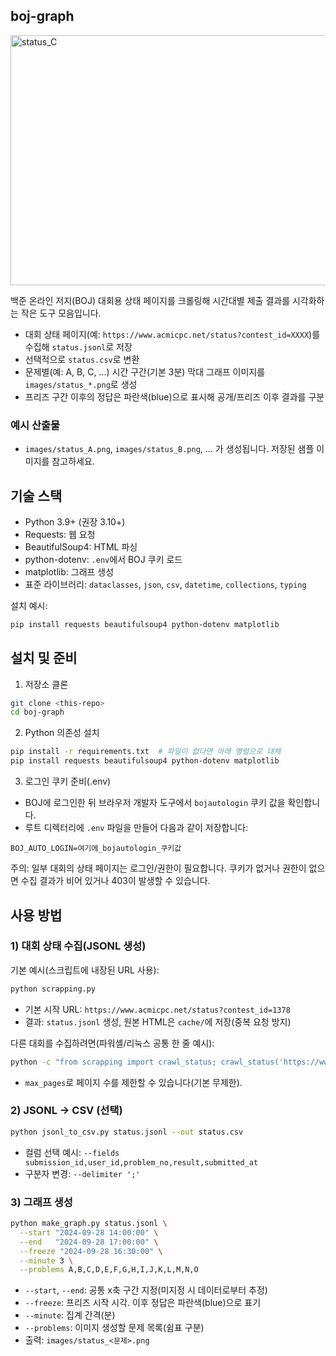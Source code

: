 ## boj-graph

<img width="1500" height="400" alt="status_C" src="https://github.com/user-attachments/assets/28ad9cc1-afb9-461f-891a-43ad8f0e9314" />

백준 온라인 저지(BOJ) 대회용 상태 페이지를 크롤링해 시간대별 제출 결과를 시각화하는 작은 도구 모음입니다.

- 대회 상태 페이지(예: `https://www.acmicpc.net/status?contest_id=XXXX`)를 수집해 `status.jsonl`로 저장
- 선택적으로 `status.csv`로 변환
- 문제별(예: A, B, C, ...) 시간 구간(기본 3분) 막대 그래프 이미지를 `images/status_*.png`로 생성
- 프리즈 구간 이후의 정답은 파란색(blue)으로 표시해 공개/프리즈 이후 결과를 구분

### 예시 산출물
- `images/status_A.png`, `images/status_B.png`, ... 가 생성됩니다. 저장된 샘플 이미지를 참고하세요.


## 기술 스택
- Python 3.9+ (권장 3.10+)
- Requests: 웹 요청
- BeautifulSoup4: HTML 파싱
- python-dotenv: `.env`에서 BOJ 쿠키 로드
- matplotlib: 그래프 생성
- 표준 라이브러리: `dataclasses`, `json`, `csv`, `datetime`, `collections`, `typing`

설치 예시:
```bash
pip install requests beautifulsoup4 python-dotenv matplotlib
```


## 설치 및 준비
1) 저장소 클론
```bash
git clone <this-repo>
cd boj-graph
```

2) Python 의존성 설치
```bash
pip install -r requirements.txt  # 파일이 없다면 아래 명령으로 대체
pip install requests beautifulsoup4 python-dotenv matplotlib
```

3) 로그인 쿠키 준비(.env)
- BOJ에 로그인한 뒤 브라우저 개발자 도구에서 `bojautologin` 쿠키 값을 확인합니다.
- 루트 디렉터리에 `.env` 파일을 만들어 다음과 같이 저장합니다:
```env
BOJ_AUTO_LOGIN=여기에_bojautologin_쿠키값
```

주의: 일부 대회의 상태 페이지는 로그인/권한이 필요합니다. 쿠키가 없거나 권한이 없으면 수집 결과가 비어 있거나 403이 발생할 수 있습니다.


## 사용 방법
### 1) 대회 상태 수집(JSONL 생성)
기본 예시(스크립트에 내장된 URL 사용):
```bash
python scrapping.py
```
- 기본 시작 URL: `https://www.acmicpc.net/status?contest_id=1378`
- 결과: `status.jsonl` 생성, 원본 HTML은 `cache/`에 저장(중복 요청 방지)

다른 대회를 수집하려면(파워셸/리눅스 공통 한 줄 예시):
```bash
python -c "from scrapping import crawl_status; crawl_status('https://www.acmicpc.net/status?contest_id=XXXX', output_jsonl='status.jsonl', max_pages=None, use_cache=True)"
```
- `max_pages`로 페이지 수를 제한할 수 있습니다(기본 무제한).

### 2) JSONL → CSV (선택)
```bash
python jsonl_to_csv.py status.jsonl --out status.csv
```
- 컬럼 선택 예시: `--fields submission_id,user_id,problem_no,result,submitted_at`
- 구분자 변경: `--delimiter ';'`

### 3) 그래프 생성
```bash
python make_graph.py status.jsonl \
  --start "2024-09-28 14:00:00" \
  --end   "2024-09-28 17:00:00" \
  --freeze "2024-09-28 16:30:00" \
  --minute 3 \
  --problems A,B,C,D,E,F,G,H,I,J,K,L,M,N,O
```
- `--start`, `--end`: 공통 x축 구간 지정(미지정 시 데이터로부터 추정)
- `--freeze`: 프리즈 시작 시각. 이후 정답은 파란색(blue)으로 표기
- `--minute`: 집계 간격(분)
- `--problems`: 이미지 생성할 문제 목록(쉼표 구분)
- 출력: `images/status_<문제>.png`
